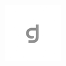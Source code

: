 <div align="center">
  <a href="https://www.linkedin.com/in/guigm/">
    <img src="logo.png" alt="linkedin" width="150" />
  </a>
</div>
